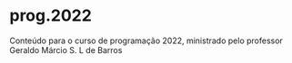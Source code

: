 # prog.2022
Conteúdo para o curso de programação 2022, ministrado pelo professor Geraldo Márcio S. L de Barros
